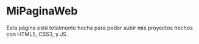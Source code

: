 # MiPaginaWeb
Esta página está totalmente hecha para poder subir mis proyectos hechos con HTML5, CSS3, y JS.
